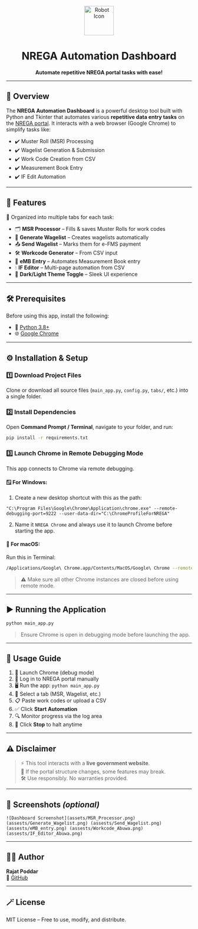 
<p align="center">
  <img src="https://img.icons8.com/color/96/robot-2.png" alt="Robot Icon" width="80"/>
  <h1 align="center">NREGA Automation Dashboard</h1>
  <p align="center"><b>Automate repetitive NREGA portal tasks with ease!</b></p>
</p>

---

## 📌 Overview

The **NREGA Automation Dashboard** is a powerful desktop tool built with Python and Tkinter that automates various **repetitive data entry tasks** on the [NREGA portal](https://nrega.nic.in). It interacts with a web browser (Google Chrome) to simplify tasks like:

- ✔️ Muster Roll (MSR) Processing  
- ✔️ Wagelist Generation & Submission  
- ✔️ Work Code Creation from CSV  
- ✔️ Measurement Book Entry  
- ✔️ IF Edit Automation  

---

## 🚀 Features

🧭 Organized into multiple tabs for each task:
- 🗂 **MSR Processor** – Fills & saves Muster Rolls for work codes  
- 🧾 **Generate Wagelist** – Creates wagelists automatically  
- 📤 **Send Wagelist** – Marks them for e-FMS payment  
- 🛠 **Workcode Generator** – From CSV input  
- 📏 **eMB Entry** – Automates Measurement Book entry  
- 💧 **IF Editor** – Multi-page automation from CSV  
- 🎨 **Dark/Light Theme Toggle** – Sleek UI experience  

---

## 🛠 Prerequisites

Before using this app, install the following:

- 🐍 [Python 3.8+](https://www.python.org/downloads/)
- 🌐 [Google Chrome](https://www.google.com/chrome/)

---

## ⚙️ Installation & Setup

### 1️⃣ Download Project Files
Clone or download all source files (`main_app.py`, `config.py`, `tabs/`, etc.) into a single folder.

### 2️⃣ Install Dependencies

Open **Command Prompt / Terminal**, navigate to your folder, and run:

```bash
pip install -r requirements.txt
```

### 3️⃣ Launch Chrome in Remote Debugging Mode

This app connects to Chrome via remote debugging.

#### 🪟 For Windows:
1. Create a new desktop shortcut with this as the path:

```
"C:\Program Files\Google\Chrome\Application\chrome.exe" --remote-debugging-port=9222 --user-data-dir="C:\ChromeProfileForNREGA"
```

2. Name it `NREGA Chrome` and always use it to launch Chrome before starting the app.

#### 🍎 For macOS:
Run this in Terminal:

```bash
/Applications/Google\ Chrome.app/Contents/MacOS/Google\ Chrome --remote-debugging-port=9222 --user-data-dir="$HOME/ChromeProfileForNREGA"
```

> ⚠️ Make sure all other Chrome instances are closed before using remote mode.

---

## ▶️ Running the Application

```bash
python main_app.py
```

> Ensure Chrome is open in debugging mode before launching the app.

---

## 📘 Usage Guide

1. 🧭 Launch Chrome (debug mode)
2. 🔐 Log in to NREGA portal manually
3. 🖥 Run the app: `python main_app.py`
4. 🔀 Select a tab (MSR, Wagelist, etc.)
5. 📋 Paste work codes or upload a CSV
6. ✅ Click **Start Automation**
7. 🔍 Monitor progress via the log area
8. 🛑 Click **Stop** to halt anytime

---

## ⚠️ Disclaimer

> ⚡ This tool interacts with a **live government website**.  
> 🔄 If the portal structure changes, some features may break.  
> 🛠 Use responsibly. No warranties provided.

---

## 📸 Screenshots *(optional)*

```
![Dashboard Screenshot](assets/MSR_Processor.png) (assests/Generate_Wagelist.png) (assests/Send_Wagelist.png) (assests/eMB_entry.png) (assests/Workcode_Abuwa.png) (assests/IF_Editor_Abuwa.png)
```

---

## 🧑‍💻 Author

**Rajat Poddar**  
🔗 [GitHub](https://github.com/rajatpoddar)

---

## 🪄 License

MIT License – Free to use, modify, and distribute.
